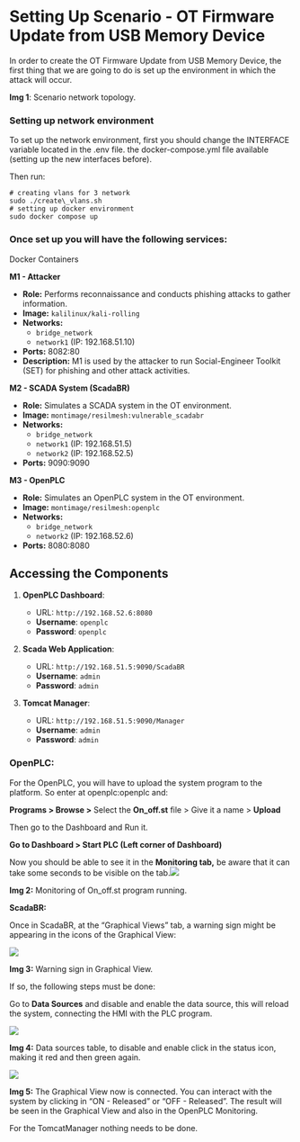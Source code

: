 # Setting Up Scenario - OT Firmware Update from USB Memory Device

In order to create the OT Firmware Update from USB Memory Device, the first thing that we are going to do is set up the environment in which the attack will occur. 



**Img 1**: Scenario network topology.


### **Setting up network environment**

To set up the network environment, first you should change the INTERFACE variable located in the .env file. the docker-compose.yml file available (setting up the new interfaces before).

Then run:
```
# creating vlans for 3 network
sudo ./create\_vlans.sh
# setting up docker environment
sudo docker compose up
```


### **Once set up you will have the following services:**

Docker Containers

 **M1 - Attacker**
   - **Role:** Performs reconnaissance and conducts phishing attacks to gather information.
   - **Image:** `kalilinux/kali-rolling`
   - **Networks:**
     - `bridge_network`
     - `network1` (IP: 192.168.51.10)
   - **Ports:** 8082:80 
   - **Description:** M1 is used by the attacker to run Social-Engineer Toolkit (SET) for phishing and other attack activities.

**M2 - SCADA System (ScadaBR)**
   - **Role:** Simulates a SCADA system in the OT environment.
   - **Image:** `montimage/resilmesh:vulnerable_scadabr`
   - **Networks:**
     - `bridge_network`
     - `network1` (IP: 192.168.51.5)
     - `network2` (IP: 192.168.52.5)
   - **Ports:** 9090:9090

**M3 - OpenPLC**
   - **Role:** Simulates an OpenPLC system in the OT environment.
   - **Image:** `montimage/resilmesh:openplc`
   - **Networks:**
     - `bridge_network`
     - `network2` (IP: 192.168.52.6)
   - **Ports:** 8080:8080

## Accessing the Components

1. **OpenPLC Dashboard**:
   - URL: `http://192.168.52.6:8080`
   - **Username**: `openplc`
   - **Password**: `openplc`

2. **Scada Web Application**:
   - URL: `http://192.168.51.5:9090/ScadaBR`
   - **Username**: `admin`
   - **Password**: `admin`

3. **Tomcat Manager**:
   - URL: `http://192.168.51.5:9090/Manager`
   - **Username**: `admin`
   - **Password**: `admin`


### **OpenPLC:**

For the OpenPLC, you will have to upload the system program to the platform. So enter at openplc:openplc and:

**Programs > Browse >** Select the **On\_off.st** file > Give it a name > **Upload**

Then go to the Dashboard and Run it.

**Go to Dashboard > Start PLC (Left corner of Dashboard)**

Now you should be able to see it in the **Monitoring tab,** be aware that it can take some seconds to be visible on the tab.![](https://lh7-rt.googleusercontent.com/docsz/AD_4nXcMEMYa-mq4n05ATBqIZrDSxezq6i6tzEz7hRoz-tzCq4dA-jKHEmoNww1tqDhovrpFS4xqAYodvrjjdmY7JUan7DLr6RC4vCcFyO9hkvFAo5BM_A6wAJtloeOP_Ck7UbnFnKVffXrwM096zHneL8O4CjGO?key=ZVE4yllmhIbKOidz4k1V_g)

**Img 2:** Monitoring of On\_off.st program running.

**ScadaBR:**

Once in ScadaBR, at the “Graphical Views” tab, a warning sign might be appearing in the icons of the Graphical View:

![](https://lh7-rt.googleusercontent.com/docsz/AD_4nXfSW6vnR3jUlgsj4usQJcpkDJ41nkKcWto_1wsGit0KpzZ27XbATvC8lJP2004L3f94zP1T18FTjW-q_THyHYF0Y7UaaHv5EBNfpsv0ZNe997TDCh8ThRrRT2MeNYJCyTzNV9RnUp5uxVPQiaukMhcbizvi?key=ZVE4yllmhIbKOidz4k1V_g)

**Img 3:** Warning sign in Graphical View.

If so, the following steps must be done:

Go to **Data Sources** and disable and enable the data source, this will reload the system, connecting the HMI with the PLC program.

![](https://lh7-rt.googleusercontent.com/docsz/AD_4nXe1C2lTl-NkwbV42Ae9q41LH3SPvjltNOkwcCganDQrtAtkAHTvY2hlep5Qb2TDh99ucInNuv6FuUceg-hswDhsqA_YqTBL-Lhfxhg8Ey4WLOd_XAHOMh9fwWI1vEyvg3B7yWRF34RkT_xGcUTjucGRhN0?key=ZVE4yllmhIbKOidz4k1V_g)

**Img 4:** Data sources table, to disable and enable click in the status icon, making it red and then green again.

![](https://lh7-rt.googleusercontent.com/docsz/AD_4nXeGN2d1ZLXYwxpBjMV3ZR03anSoBmzcELIyI0nrB5SKMEMVbxmryroN1aVjFAiHQf7kUkX5QzxDybHue5QzDCqCD4pjrIoo-dDH2wnn4fD2kdGTCJqXSJylddQI8XgflfSGkSciIFdeGIsZ5qAOTG4OGU31?key=ZVE4yllmhIbKOidz4k1V_g)

**Img 5:** The Graphical View now is connected. You can interact with the system by clicking in “ON - Released” or “OFF - Released”. The result will be seen in the Graphical View and also in the OpenPLC Monitoring.

For the TomcatManager nothing needs to be done.

